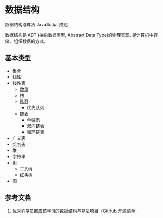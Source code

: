 # 数据结构

<!-- {{ 1 + 1 }} -->
<!-- <span v-for="i in 3">{{ i }}</span> -->

<!-- {{ $page }} -->

<Algorithm-Al />

数据结构与算法 JavaScript 描述

数据结构是 ADT (抽象数据类型, Abstract Data Type)的物理实现, 是计算机中存储、组织数据的方式.

## 基本类型

- 集合
- 线性
- 线性表
  - [数组](./array.md)
  - [栈](./stack.md)
  - [队列](./queue.md)
    - 优先队列
  - [链表](./linked-list.md)
    - 单链表
    - 双向链表
    - 循环链表
- 广义表
- [哈希表](./hash-table.md)
- 堆
- 字符串
- [树](./tree.md)
  - 二叉树
  - 红黑树
- 图

## 参考文档

1. [优秀程序员都应该学习的数据结构与算法项目（GitHub 开源清单）](https://zhuanlan.zhihu.com/p/74584796)

